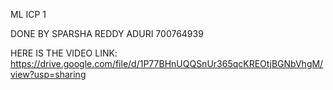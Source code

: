 ML ICP 1

DONE BY SPARSHA REDDY ADURI 700764939

HERE IS THE VIDEO LINK: https://drive.google.com/file/d/1P77BHnUQQSnUr365qcKREOtjBGNbVhgM/view?usp=sharing 
